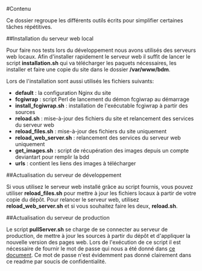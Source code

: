 #Contenu

Ce dossier regroupe les différents outils écrits pour simplifier certaines tâches répétitives.

##Installation du serveur web local

Pour faire nos tests lors du développement nous avons utilisés des serveurs web locaux.
Afin d'installer rapidement le serveur web il suffit de lancer le script **installation.sh** 
qui va télécharger les paquets nécessaires, les installer et faire une copie du site dans le dossier **/var/www/bdm**.

Lors de l'installation sont aussi utilisés les fichiers suivants:
- **default** : la configuration Nginx du site
- **fcgiwrap** : script Perl de lancement du démon fcgiwrap au démarrage
- **install_fcgiwrap.sh** : installation de l'exécutable fcgiwrap à partir des sources
- **reload.sh** : mise-à-jour des fichiers du site et relancement des services du serveur web
- **reload_files.sh** : mise-à-jour des fichiers du site uniquement
- **reload_web_server.sh** : relancement des services du serveur web uniquement
- **get_images.sh** : script de récupération des images depuis un compte deviantart pour remplir la bdd
- **urls** : contient les liens des images à télécharger

##Actualisation du serveur de développement

Si vous utilisez le serveur web installé grâce au script fournis, vous pouvez utiliser **reload_files.sh** pour mettre à jour 
les fichiers locaux à partir de votre copie du dépôt.
Pour relancer le serveur web, utilisez **reload_web_server.sh** et si vous souhaitez faire les deux, **reload.sh**.

##Actualisation du serveur de production

Le script **pullServer.sh** se charge de se connecter au serveur de production, de mettre à jour les sources à partir du dépôt et d'appliquer la nouvelle
version des pages web.
Lors de l'exécution de ce script il est nécessaire de fournir le mot de passe qui nous a été donné dans [ce document](https://docs.google.com/document/d/1-3f4tgoaKOKJUVuxDcclCLc8aZoEouL-O-YRqWo_pI4/).
Ce mot de passe n'est évidemment pas donné clairement dans ce readme par soucis de confidentialité.
